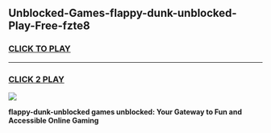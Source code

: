 
## Unblocked-Games-flappy-dunk-unblocked-Play-Free-fzte8
<h3>
<a href="https://premium76.site?title=flappy-dunk-unblocked&ref=10A">CLICK TO PLAY</a></h3>
<hr>

<h3>
<a href="https://premium76.site?title=flappy-dunk-unblocked&ref=10A">CLICK 2 PLAY</a>
  
</h3>

<a href="https://premium76.site?title=flappy-dunk-unblocked&ref=10A"><img src="https://clearcache.store/games.png"></a>


**flappy-dunk-unblocked games unblocked: Your Gateway to Fun and Accessible Online Gaming**

